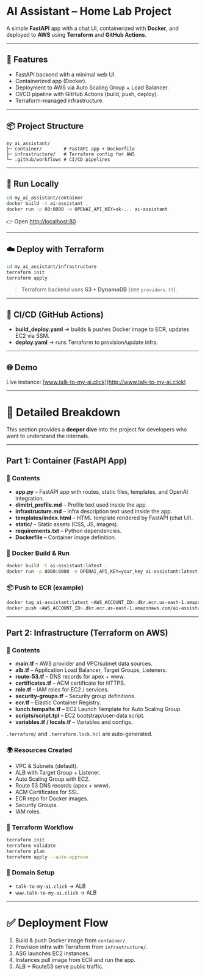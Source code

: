 # AI Assistant – Home Lab Project

A simple **FastAPI** app with a chat UI, containerized with **Docker**, and deployed to **AWS** using **Terraform** and **GitHub Actions**.

---

## 🚀 Features
- FastAPI backend with a minimal web UI.
- Containerized app (Docker).
- Deployment to AWS via Auto Scaling Group + Load Balancer.
- CI/CD pipeline with GitHub Actions (build, push, deploy).
- Terraform-managed infrastructure.

---

## 📦 Project Structure
```
my_ai_assistant/
├─ container/        # FastAPI app + Dockerfile
├─ infrastructure/   # Terraform config for AWS
└─ .github/workflows # CI/CD pipelines
```

---

## 🐳 Run Locally
```bash
cd my_ai_assistant/container
docker build -t ai-assistant .
docker run -p 80:8000 -e OPENAI_API_KEY=sk-... ai-assistant
```

👉 Open [http://localhost:80](http://localhost:80)

---

## ☁️ Deploy with Terraform
```bash
cd my_ai_assistant/infrastructure
terraform init
terraform apply
```

> Terraform backend uses **S3 + DynamoDB** (see `providers.tf`).

---

## 🔄 CI/CD (GitHub Actions)
- **build_deploy.yaml** → builds & pushes Docker image to ECR, updates EC2 via SSM.  
- **deploy.yaml** → runs Terraform to provision/update infra.  

---

## 🌐 Demo
Live instance: [www.talk-to-my-ai.click](http://www.talk-to-my-ai.click)

---

# 📖 Detailed Breakdown

This section provides a **deeper dive** into the project for developers who want to understand the internals.

---

## Part 1: Container (FastAPI App)

### 📂 Contents
- **app.py** – FastAPI app with routes, static files, templates, and OpenAI integration.  
- **dimitri_profile.md** – Profile text used inside the app.  
- **infrastructure.md** – Infra description text used inside the app.  
- **templates/index.html** – HTML template rendered by FastAPI (chat UI).  
- **static/** – Static assets (CSS, JS, images).  
- **requirements.txt** – Python dependencies.  
- **Dockerfile** – Container image definition.  

### 🐳 Docker Build & Run
```bash
docker build -t ai-assistant:latest .
docker run -p 8000:8000 -e OPENAI_API_KEY=your_key ai-assistant:latest
```

### 📦 Push to ECR (example)
```bash
docker tag ai-assistant:latest <AWS_ACCOUNT_ID>.dkr.ecr.us-east-1.amazonaws.com/ai-assistant:latest
docker push <AWS_ACCOUNT_ID>.dkr.ecr.us-east-1.amazonaws.com/ai-assistant:latest
```

---

## Part 2: Infrastructure (Terraform on AWS)

### 📂 Contents
- **main.tf** – AWS provider and VPC/subnet data sources.  
- **alb.tf** – Application Load Balancer, Target Groups, Listeners.  
- **route-53.tf** – DNS records for apex + www.  
- **certificates.tf** – ACM certificate for HTTPS.  
- **role.tf** – IAM roles for EC2 / services.  
- **security-groups.tf** – Security group definitions.  
- **ecr.tf** – Elastic Container Registry.  
- **lunch.tempalte.tf** – EC2 Launch Template for Auto Scaling Group.  
- **scripts/script.tpl** – EC2 bootstrap/user-data script.  
- **variables.tf / locals.tf** – Variables and configs.  

`.terraform/` and `.terraform.lock.hcl` are auto-generated.

### 🌍 Resources Created
- VPC & Subnets (default).  
- ALB with Target Group + Listener.  
- Auto Scaling Group with EC2.  
- Route 53 DNS records (apex + www).  
- ACM Certificates for SSL.  
- ECR repo for Docker images.  
- Security Groups.  
- IAM roles.  

### 🚀 Terraform Workflow
```bash
terraform init
terraform validate
terraform plan
terraform apply --auto-approve
```

### 🔗 Domain Setup
- `talk-to-my-ai.click` → ALB  
- `www.talk-to-my-ai.click` → ALB  

---

# ✅ Deployment Flow
1. Build & push Docker image from `container/`.  
2. Provision infra with Terraform from `infrastructure/`.  
3. ASG launches EC2 instances.  
4. Instances pull image from ECR and run the app.  
5. ALB + Route53 serve public traffic.  
